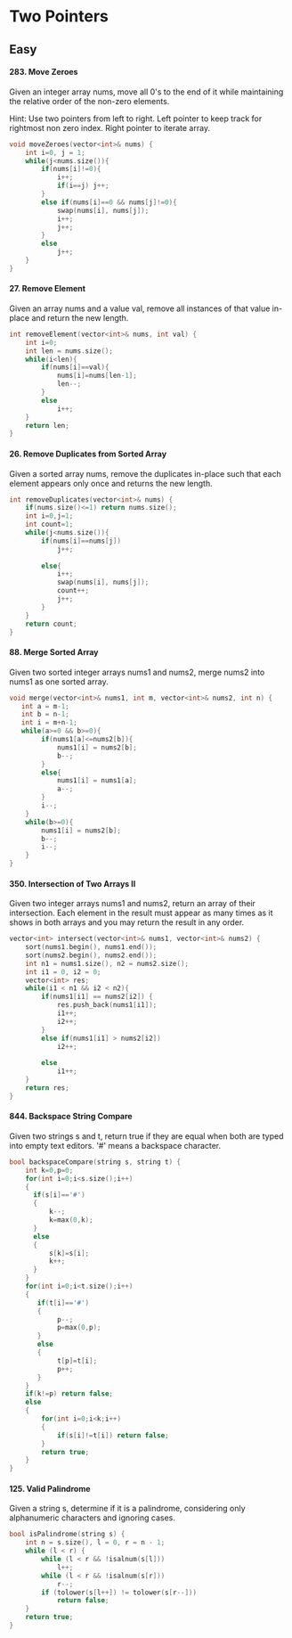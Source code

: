 # Two Pointers 

## Easy

#### 283. Move Zeroes
Given an integer array nums, move all 0's to the end of it while maintaining the relative order of the non-zero elements.

Hint: Use two pointers from left to right. Left pointer to keep track for rightmost non zero index. Right pointer to iterate array.

```cpp
void moveZeroes(vector<int>& nums) {
    int i=0, j = 1;
    while(j<nums.size()){
        if(nums[i]!=0){
            i++;
            if(i==j) j++;
        }
        else if(nums[i]==0 && nums[j]!=0){
            swap(nums[i], nums[j]);
            i++;
            j++;
        }
        else
            j++;
    } 
}
```

#### 27. Remove Element
Given an array nums and a value val, remove all instances of that value in-place and return the new length.

```cpp
int removeElement(vector<int>& nums, int val) {
    int i=0;
    int len = nums.size();
    while(i<len){
        if(nums[i]==val){
            nums[i]=nums[len-1];
            len--;
        }
        else
            i++;
    }
    return len;
}
```

#### 26. Remove Duplicates from Sorted Array
Given a sorted array nums, remove the duplicates in-place such that each element appears only once and returns the new length.

```cpp
int removeDuplicates(vector<int>& nums) {
    if(nums.size()<=1) return nums.size();
    int i=0,j=1;
    int count=1;
    while(j<nums.size()){
        if(nums[i]==nums[j])
            j++;
        
        else{
            i++;
            swap(nums[i], nums[j]);
            count++;
            j++;
        }
    }
    return count;
}
```

#### 88. Merge Sorted Array
Given two sorted integer arrays nums1 and nums2, merge nums2 into nums1 as one sorted array.

```cpp
void merge(vector<int>& nums1, int m, vector<int>& nums2, int n) {
   int a = m-1;
   int b = n-1;
   int i = m+n-1;
   while(a>=0 && b>=0){
        if(nums1[a]<=nums2[b]){
            nums1[i] = nums2[b];
            b--;
        }
        else{
            nums1[i] = nums1[a];
            a--;
        }
        i--;
    }
    while(b>=0){
        nums1[i] = nums2[b];
        b--;
        i--;
    }
}
```

#### 350. Intersection of Two Arrays II
Given two integer arrays nums1 and nums2, return an array of their intersection. Each element in the result must appear as many times as it shows in both arrays and you may return the result in any order.

```cpp
vector<int> intersect(vector<int>& nums1, vector<int>& nums2) {
    sort(nums1.begin(), nums1.end());
    sort(nums2.begin(), nums2.end());
    int n1 = nums1.size(), n2 = nums2.size();
    int i1 = 0, i2 = 0;
    vector<int> res;
    while(i1 < n1 && i2 < n2){
        if(nums1[i1] == nums2[i2]) {
            res.push_back(nums1[i1]);
            i1++;
            i2++;
        }
        else if(nums1[i1] > nums2[i2])
            i2++;
        
        else
            i1++;
    }
    return res;
}
```

#### 844. Backspace String Compare
Given two strings s and t, return true if they are equal when both are typed into empty text editors. '#' means a backspace character.

```cpp
bool backspaceCompare(string s, string t) {
    int k=0,p=0;
    for(int i=0;i<s.size();i++)
    {
      if(s[i]=='#')
      {
          k--;
          k=max(0,k);
      }
      else
      {
          s[k]=s[i];
          k++;
      }
    }
    for(int i=0;i<t.size();i++)
    {
       if(t[i]=='#')
       {
            p--;
            p=max(0,p);
       }
       else
       {
            t[p]=t[i];
            p++;
       }
    }
    if(k!=p) return false;
    else
    {
        for(int i=0;i<k;i++)
        {
            if(s[i]!=t[i]) return false;
        }
        return true;
    }
}
```

#### 125. Valid Palindrome
Given a string s, determine if it is a palindrome, considering only alphanumeric characters and ignoring cases.

```cpp
bool isPalindrome(string s) {
    int n = s.size(), l = 0, r = n - 1;
    while (l < r) {
        while (l < r && !isalnum(s[l])) 
            l++;
        while (l < r && !isalnum(s[r])) 
            r--;
        if (tolower(s[l++]) != tolower(s[r--])) 
            return false;
    }
    return true;
}
```
